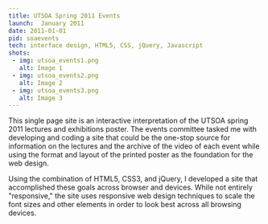 ```yaml
---
title: UTSOA Spring 2011 Events
launch:  January 2011
date: 2011-01-01
pid: soaevents
tech: interface design, HTML5, CSS, jQuery, Javascript
shots:
 - img: utsoa_events1.png
   alt: Image 1
 - img: utsoa_events2.png
   alt: Image 2
 - img: utsoa_events3.png
   alt: Image 3
---
```

This single page site is an interactive interpretation of the UTSOA spring 2011 lectures and exhibitions poster. The events committee tasked me with developing and coding a site that could be the one-stop source for information on the lectures and the archive of the video of each event while using the format and layout of the printed poster as the foundation for the web design.

Using the combination of HTML5, CSS3, and jQuery, I developed a site that accomplished these goals across browser and devices. While not entirely "responsive," the site uses responsive web design techniques to scale the font sizes and other elements in order to look best across all browsing devices.
